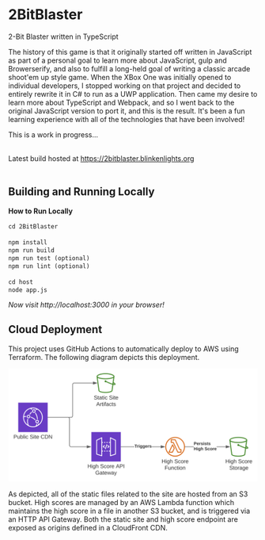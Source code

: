 # 2BitBlaster
2-Bit Blaster written in TypeScript

The history of this game is that it originally started off written in JavaScript as part of a personal goal to learn more about JavaScript, gulp and Browerserify, and also to fulfill a long-held goal of writing a classic arcade shoot'em up style game.  When the XBox One was initially opened to individual developers, I stopped working on that project and decided to entirely rewrite it in C# to run as a UWP application.  Then came my desire to learn more about TypeScript and Webpack, and so I went back to the original JavaScript version to port it, and this is the result.  It's been a fun learning experience with all of the technologies that have been involved!

This is a work in progress...
<br>
<br>

Latest build hosted at https://2bitblaster.blinkenlights.org
<br>
<br>

## Building and Running Locally

**How to Run Locally**

```git clone ...
cd 2BitBlaster

npm install
npm run build
npm run test (optional)
npm run lint (optional)

cd host
node app.js
```

*Now visit http://localhost:3000 in your browser!*

## Cloud Deployment

This project uses GitHub Actions to automatically deploy to AWS using Terraform.  The following diagram depicts this deployment.

![AWS Deployment Diagram](/docs/2-Bit-Blaster-AWS-Deployment.svg)

As depicted, all of the static files related to the site are hosted from an S3 bucket.  High scores are managed by an AWS Lambda function which maintains the high score in a file in another S3 bucket, and is triggered via an HTTP API Gateway.  Both the static site and high score endpoint are exposed as origins defined in a CloudFront CDN.
